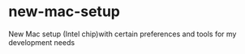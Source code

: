 # new-mac-setup
New Mac setup (Intel chip)with certain preferences and tools for my development needs
